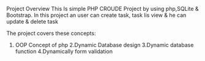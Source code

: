 Project Overview
This Is simple PHP CROUDE Project by using php,SQLite & Bootstrap. In this project an user can create task, task lis view & he can update & delete task

The project covers these concepts:
1. OOP Concept of php
2.Dynamic Database design
3.Dynamic database function
4.Dynamically form validation
